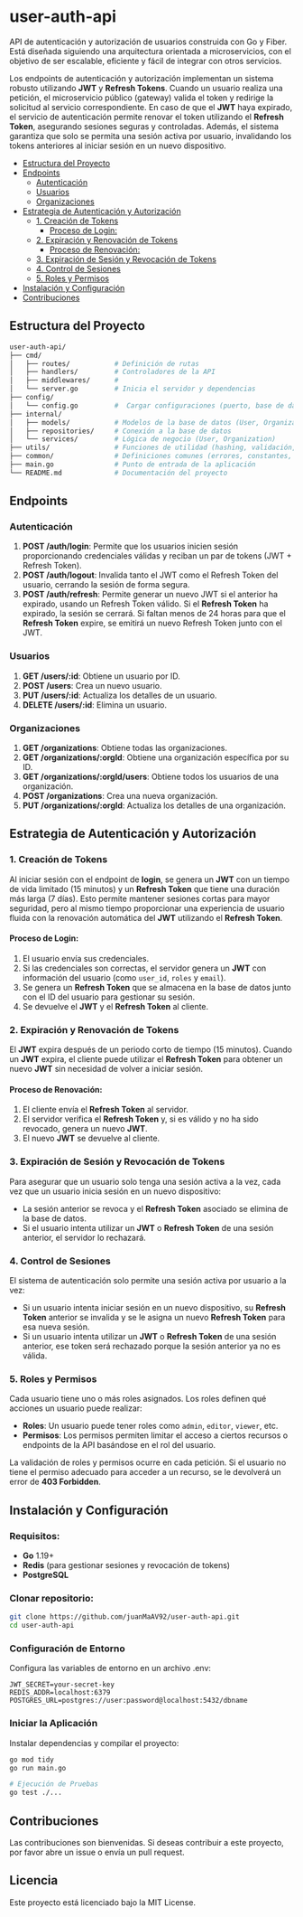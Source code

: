 # user-auth-api

API de autenticación y autorización de usuarios construida con Go y Fiber. Está diseñada siguiendo una arquitectura orientada a microservicios, con el objetivo de ser escalable, eficiente y fácil de integrar con otros servicios.

Los endpoints de autenticación y autorización implementan un sistema robusto utilizando **JWT** y **Refresh Tokens**. Cuando un usuario realiza una petición, el microservicio público (gateway) valida el token y redirige la solicitud al servicio correspondiente. En caso de que el **JWT** haya expirado, el servicio de autenticación permite renovar el token utilizando el **Refresh Token**, asegurando sesiones seguras y controladas. Además, el sistema garantiza que solo se permita una sesión activa por usuario, invalidando los tokens anteriores al iniciar sesión en un nuevo dispositivo.

- [Estructura del Proyecto](#estructura-del-proyecto)
- [Endpoints](#endpoints)
  - [Autenticación](#autenticación)
  - [Usuarios](#usuarios)
  - [Organizaciones](#organizaciones)
- [Estrategia de Autenticación y Autorización](#estrategia-de-autenticación-y-autorización)
  - [1. Creación de Tokens](#1-creación-de-tokens)
    - [Proceso de Login:](#proceso-de-login)
  - [2. Expiración y Renovación de Tokens](#2-expiración-y-renovación-de-tokens)
    - [Proceso de Renovación:](#proceso-de-renovación)
  - [3. Expiración de Sesión y Revocación de Tokens](#3-expiración-de-sesión-y-revocación-de-tokens)
  - [4. Control de Sesiones](#4-control-de-sesiones)
  - [5. Roles y Permisos](#5-roles-y-permisos)
- [Instalación y Configuración](#instalación-y-configuración)
- [Contribuciones](#contribuciones)


## Estructura del Proyecto

```bash
user-auth-api/
├── cmd/
│   ├── routes/           # Definición de rutas
│   ├── handlers/         # Controladores de la API
│   ├── middlewares/      # 
│   └── server.go         # Inicia el servidor y dependencias
├── config/
│   └── config.go         #  Cargar configuraciones (puerto, base de datos, etc.)
├── internal/
│   ├── models/           # Modelos de la base de datos (User, Organization)
│   ├── repositories/     # Conexión a la base de datos
│   └── services/         # Lógica de negocio (User, Organization)
├── utils/                # Funciones de utilidad (hashing, validación, etc.)
├── common/               # Definiciones comunes (errores, constantes, etc.)
├── main.go               # Punto de entrada de la aplicación
└── README.md             # Documentación del proyecto
```

## Endpoints

### Autenticación
1. **POST /auth/login**: Permite que los usuarios inicien sesión proporcionando credenciales válidas y reciban un par de tokens (JWT + Refresh Token).
2. **POST /auth/logout**: Invalida tanto el JWT como el Refresh Token del usuario, cerrando la sesión de forma segura.
3. **POST /auth/refresh**: Permite generar un nuevo JWT si el anterior ha expirado, usando un Refresh Token válido. Si el **Refresh Token** ha expirado, la sesión se cerrará. Si faltan menos de 24 horas para que el **Refresh Token** expire, se emitirá un nuevo Refresh Token junto con el JWT.

### Usuarios
1. **GET /users/:id**: Obtiene un usuario por ID.
2. **POST /users**: Crea un nuevo usuario.
2. **PUT /users/:id**: Actualiza los detalles de un usuario.
4. **DELETE /users/:id**: Elimina un usuario.

### Organizaciones
1. **GET /organizations**: Obtiene todas las organizaciones.
2. **GET /organizations/:orgId**: Obtiene una organización específica por su ID.
3. **GET /organizations/:orgId/users**: Obtiene todos los usuarios de una organización.
4. **POST /organizations**: Crea una nueva organización.
5. **PUT /organizations/:orgId**: Actualiza los detalles de una organización.

## Estrategia de Autenticación y Autorización

### 1. Creación de Tokens

Al iniciar sesión con el endpoint de **login**, se genera un **JWT** con un tiempo de vida limitado (15 minutos) y un **Refresh Token** que tiene una duración más larga (7 días). Esto permite mantener sesiones cortas para mayor seguridad, pero al mismo tiempo proporcionar una experiencia de usuario fluida con la renovación automática del **JWT** utilizando el **Refresh Token**.

#### Proceso de Login:

1. El usuario envía sus credenciales.
2. Si las credenciales son correctas, el servidor genera un **JWT** con información del usuario (como `user_id`, `roles` y `email`).
3. Se genera un **Refresh Token** que se almacena en la base de datos junto con el ID del usuario para gestionar su sesión.
4. Se devuelve el **JWT** y el **Refresh Token** al cliente.

### 2. Expiración y Renovación de Tokens

El **JWT** expira después de un periodo corto de tiempo (15 minutos). Cuando un **JWT** expira, el cliente puede utilizar el **Refresh Token** para obtener un nuevo **JWT** sin necesidad de volver a iniciar sesión.

#### Proceso de Renovación:

1. El cliente envía el **Refresh Token** al servidor.
2. El servidor verifica el **Refresh Token** y, si es válido y no ha sido revocado, genera un nuevo **JWT**.
3. El nuevo **JWT** se devuelve al cliente.

### 3. Expiración de Sesión y Revocación de Tokens

Para asegurar que un usuario solo tenga una sesión activa a la vez, cada vez que un usuario inicia sesión en un nuevo dispositivo:

- La sesión anterior se revoca y el **Refresh Token** asociado se elimina de la base de datos.
- Si el usuario intenta utilizar un **JWT** o **Refresh Token** de una sesión anterior, el servidor lo rechazará.

### 4. Control de Sesiones

El sistema de autenticación solo permite una sesión activa por usuario a la vez:

- Si un usuario intenta iniciar sesión en un nuevo dispositivo, su **Refresh Token** anterior se invalida y se le asigna un nuevo **Refresh Token** para esa nueva sesión.
- Si un usuario intenta utilizar un **JWT** o **Refresh Token** de una sesión anterior, ese token será rechazado porque la sesión anterior ya no es válida.

### 5. Roles y Permisos

Cada usuario tiene uno o más roles asignados. Los roles definen qué acciones un usuario puede realizar:

- **Roles**: Un usuario puede tener roles como `admin`, `editor`, `viewer`, etc.
- **Permisos**: Los permisos permiten limitar el acceso a ciertos recursos o endpoints de la API basándose en el rol del usuario.

La validación de roles y permisos ocurre en cada petición. Si el usuario no tiene el permiso adecuado para acceder a un recurso, se le devolverá un error de **403 Forbidden**.

## Instalación y Configuración

### Requisitos:

- **Go** 1.19+
- **Redis** (para gestionar sesiones y revocación de tokens)
- **PostgreSQL** 


### Clonar repositorio:

```bash
git clone https://github.com/juanMaAV92/user-auth-api.git
cd user-auth-api
```

### Configuración de Entorno

Configura las variables de entorno en un archivo .env:

```env
JWT_SECRET=your-secret-key
REDIS_ADDR=localhost:6379
POSTGRES_URL=postgres://user:password@localhost:5432/dbname
```


### Iniciar la Aplicación
Instalar dependencias y compilar el proyecto:

```bash
go mod tidy
go run main.go

# Ejecución de Pruebas
go test ./...
```

## Contribuciones
Las contribuciones son bienvenidas. Si deseas contribuir a este proyecto, por favor abre un issue o envía un pull request.

## Licencia
Este proyecto está licenciado bajo la MIT License.